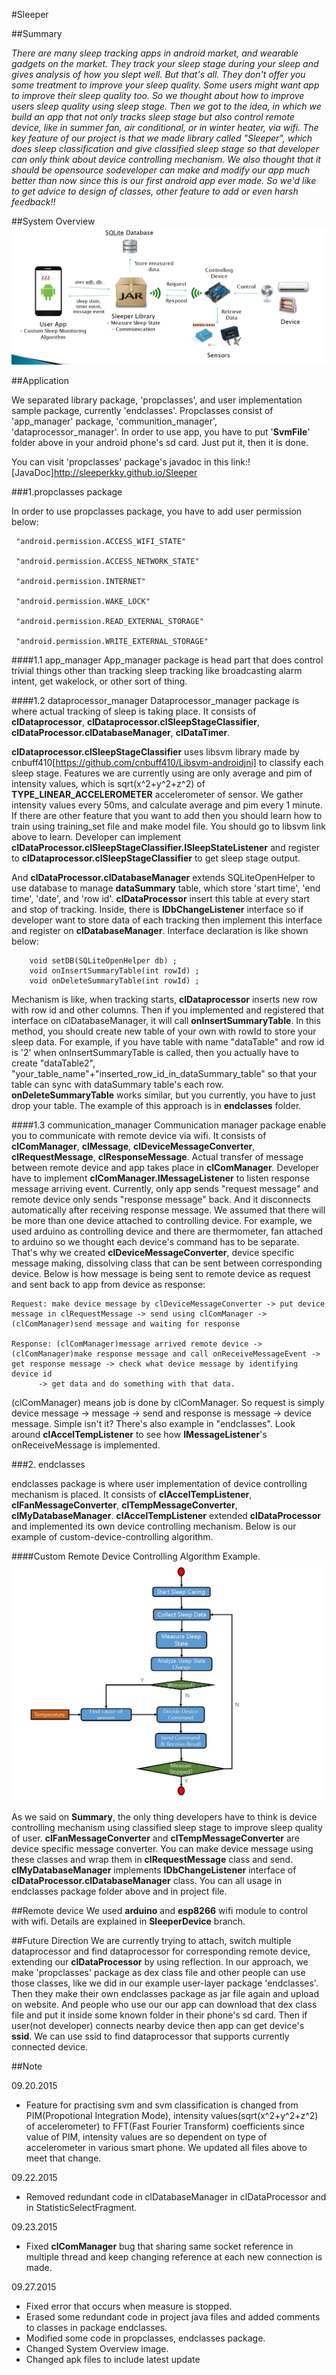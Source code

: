 #Sleeper

##Summary

*There are many sleep tracking apps in android market, and wearable gadgets on the market. They track your sleep stage during
your sleep and gives analysis of how you slept well. But that's all. They don't offer you some treatment to improve your
sleep quality. Some users might want app to improve their sleep quality too. So we thought about how to improve users sleep
quality using sleep stage. Then we got to the idea, in which we build an app that not only tracks sleep stage but also control
remote device, like in summer fan, air conditional, or in winter heater, via wifi. The key feature of our project is that we made
library called "Sleeper", which does sleep classification and give classified sleep stage so that developer can only think about 
device controlling mechanism. We also thought that it should be opensource sodeveloper can make and modify our app much better than
now since this is our first android app ever made. So we'd like to get advice to design of classes, other feature to add or even harsh feedback!!*

##System Overview
![System Overview](./README_IMG/SystemOverview.jpg)


##Application

We separated library package, 'propclasses', and user implementation sample package, currently 'endclasses'. Propclasses consist
of 'app_manager' package, 'communition_manager', 'dataprocessor_manager'. In order to use app, you have to put '**SvmFile**'
folder above in your android phone's sd card. Just put it, then it is done.

You can visit 'propclasses' package's javadoc in this link:![JavaDoc]http://sleeperkky.github.io/Sleeper

###1.propclasses package

In order to use propclasses package, you have to add user permission below:


     "android.permission.ACCESS_WIFI_STATE"
	 
     "android.permission.ACCESS_NETWORK_STATE"
	 
     "android.permission.INTERNET"
	 
     "android.permission.WAKE_LOCK"
	 
     "android.permission.READ_EXTERNAL_STORAGE"
	 
     "android.permission.WRITE_EXTERNAL_STORAGE"
	 

####1.1 app_manager
App_manager package is head part that does control trivial things other than tracking sleep tracking like broadcasting alarm intent, get wakelock, or other sort of thing.

####1.2 dataprocessor_manager 
Dataprocessor_manager package is where actual tracking of sleep is taking place. It consists of **clDataprocessor**, **clDataprocessor.clSleepStageClassifier**,
**clDataProcessor.clDatabaseManager**, **clDataTimer**.

**clDataprocessor.clSleepStageClassifier** uses libsvm library made by 
cnbuff410[https://github.com/cnbuff410/Libsvm-androidjni] to classify each sleep stage. Features we are currently
using are only average and pim of intensity values, which is sqrt(x^2+y^2+z^2) of **TYPE_LINEAR_ACCELEROMETER** accelerometer of sensor.
We gather intensity values every 50ms, and calculate average and pim every 1 minute. If there are other feature that you
want to add then you should learn how to train using training_set file and make model file. You should go to libsvm link
above to learn. Developer can implement **clDataProcessor.clSleepStageClassifier.ISleepStateListener** and register to **clDataprocessor.clSleepStageClassifier**
to get sleep stage output.

And **clDataProcessor.clDatabaseManager** extends SQLiteOpenHelper to use database to manage **dataSummary** table, which store 'start time',
'end time', 'date', and 'row id'. **clDataProcessor** insert this table at every start and stop of tracking. Inside, there is **IDbChangeListener**
interface so if developer want to store data of each tracking then implement this interface and register on **clDatabaseManager**. Interface declaration is like shown below:


        void setDB(SQLiteOpenHelper db) ;         
        void onInsertSummaryTable(int rowId) ; 
        void onDeleteSummaryTable(int rowId) ;


Mechanism is like, when tracking starts, **clDataprocessor** inserts new row with row id and other columns. Then if you implemented and registered that interface on clDatabaseManager,
it will call **onInsertSummaryTable**. In this method, you should create new table of your own with rowId to store your sleep data. For example, if you have table with name "dataTable" and
row id is '2' when onInsertSummaryTable is called, then you actually have to create "dataTable2", "your_table_name"+"inserted_row_id_in_dataSummary_table" so that your table can sync with
dataSummary table's each row. **onDeleteSummaryTable** works similar, but you currently, you have to just drop your table. The example of this approach is in **endclasses** folder.


####1.3 communication_manager
Communication manager package enable you to communicate with remote device via wifi. It consists of **clComManager**, **clMessage**, **clDeviceMessageConverter**, **clRequestMessage**, **clResponseMessage**.
Actual transfer of message between remote device and app takes place in **clComManager**. Developer have to implement **clComManager.IMessageListener** to listen response message arriving event.
Currently, only app sends "request message" and remote device only sends "response message" back. And it disconnects automatically after receiving response message. We assumed that there will be more than
one device attached to controlling device. For example, we used arduino as controlling device and there are thermometer, fan attached to arduino so we thought each device's command has to be separate. 
That's why we created **clDeviceMessageConverter**, device specific message making, dissolving class that can be sent between corresponding device.
Below is how message is being sent to remote device as request and sent back to app from device as response:


    Request: make device message by clDeviceMessageConverter -> put device message in clRequestMessage -> send using clComManager -> (clComManager)send message and waiting for response

    Response: (clComManager)message arrived remote device -> (clComManager)make response message and call onReceiveMessageEvent -> get response message -> check what device message by identifying device id
		  -> get data and do something with that data.
		  
		  
(clComManager) means job is done by clComManager. So request is simply device message -> message -> send and response is message -> device message. Simple isn't it? There's also example in "endclasses".
Look around **clAccelTempListener** to see how **IMessageListener**'s onReceiveMessage is implemented. 

###2. endclasses

endclasses package is where user implementation of device controlling mechanism is placed. It consists of **clAccelTempListener**, **clFanMessageConverter**, **clTempMessageConverter**,
**clMyDatabaseManager**. **clAccelTempListener** extended **clDataProcessor** and implemented its own device controlling mechanism. Below is our example of custom-device-controlling algorithm.


####Custom Remote Device Controlling Algorithm Example.
![UserApp Sleep Caring Algorithm](./README_IMG/UserApp_Sleep_Caring_Algorithm.jpg)


As we said on **Summary**, the only thing developers have to think is device controlling mechanism using classified sleep stage to improve sleep quality of user.
**clFanMessageConverter** and **clTempMessageConverter** are device specific message converter. You can make device message using these classes and wrap them in
**clRequestMessage** class and send. **clMyDatabaseManager** implements **IDbChangeListener** interface of **clDataProcessor.clDatabaseManager** class. You can all
usage in endclasses package folder above and in project file.

##Remote device
We used **arduino** and **esp8266** wifi module to control with wifi. Details are explained in **SleeperDevice** branch.


##Future Direction
We are currently trying to attach, switch multiple dataprocessor and find dataprocessor for corresponding remote device, extending our **clDataProcessor** by using reflection. 
In our approach, we make 'propclasses' package as dex class file and other people can use those classes, like we did in our example user-layer package 'endclasses'.
Then they make their own endclasses package as jar file again and upload on website. And people who use our our app can download that dex class file and put it inside some known folder in their phone's sd card. 
Then if user(not developer) connects nearby device then app can get device's **ssid**. We can use ssid to find dataprocessor that supports currently connected device.

##Note

 09.20.2015
  - Feature for practising svm and svm classification is changed from PIM(Propotional Integration Mode), intensity values(sqrt(x^2+y^2+z^2) of accelerometer) to FFT(Fast Fourier Transform) coefficients since value of PIM,
    intensity values are so dependent on type of accelerometer in various smart phone. We updated all files above to meet that change.
	
 09.22.2015
  - Removed redundant code in clDatabaseManager in clDataProcessor and in StatisticSelectFragment.
  
 09.23.2015
  - Fixed **clComManager** bug that sharing same socket reference in multiple thread and keep changing reference at each new connection is made.
  
 09.27.2015
  - Fixed error that occurs when measure is stopped. 
  - Erased some redundant code in project java files and added comments to classes in package endclasses.
  - Modified some code in propclasses, endclasses package.
  - Changed System Overview image.
  - Changed apk files to include latest update